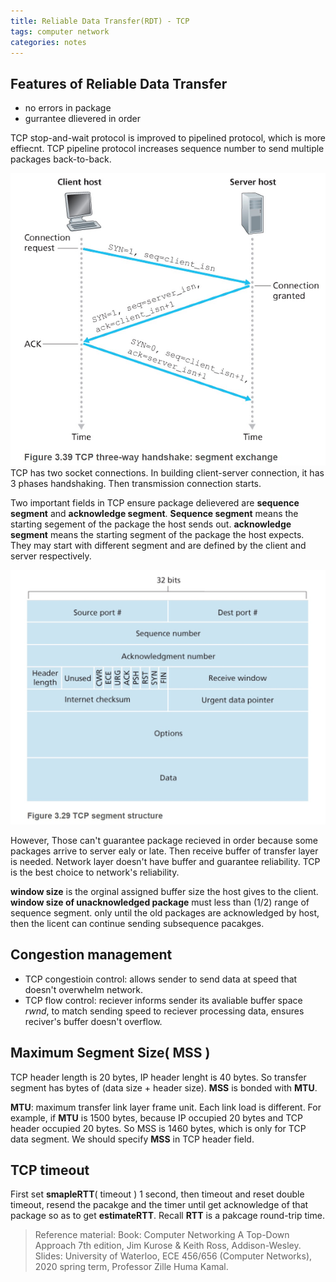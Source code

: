 ```yaml
---
title: Reliable Data Transfer(RDT) - TCP
tags: computer network
categories: notes
---
```

## Features of Reliable Data Transfer
+ no errors in package
+ gurrantee dlievered in order

TCP stop-and-wait protocol is improved to pipelined protocol, which is more effiecnt. TCP pipeline protocol increases sequence number to send multiple packages back-to-back.

![TCP 3-way handshanking]( /img/my54.jpg)
TCP has two socket connections. In building client-server connection, it has 3 phases handshaking. Then transmission connection starts.

Two important fields in TCP ensure package delievered are **sequence segment** and **acknowledge segment**. **Sequence segment** means the starting segement of the package the host sends out. **acknowledge segment** means the starting segment of the package the host expects. They may start with different segment and are defined by the client and server respectively.

![TCP segment format]( /img/my53.jpg)

However, Those can't guarantee package recieved in order because some packages arrive to server ealy or late. Then receive buffer of transfer layer is needed. Network layer doesn't have buffer and guarantee reliability. TCP is the best choice to network's reliability.

**window size** is the orginal assigned buffer size the host gives to the client. **window size of unacknowledged package** must less than (1/2) range of sequence segment. only until the old packages are acknowledged by host, then the licent can continue sending subsequence pacakges.

## Congestion management
+ TCP congestioin control: allows sender to send data at speed that doesn't overwhelm network.
+ TCP flow control: reciever informs sender its avaliable buffer space *rwnd*, to match sending speed to reciever processing data, ensures reciver's buffer doesn't overflow.

## Maximum Segment Size( MSS )
TCP header length is 20 bytes, IP header lenght is 40 bytes. So transfer segment has bytes of (data size + header size). **MSS** is bonded with **MTU**.

**MTU**: maximum transfer link layer frame unit. Each link load is different. For example, if **MTU** is 1500 bytes, because IP occupied 20 bytes and TCP header occupied 20 bytes. So MSS is 1460 bytes, which is only for TCP data segment. We should specify **MSS** in TCP header field.

## TCP timeout
First set **smapleRTT**( timeout ) 1 second, then timeout and reset double timeout, resend the pacakge and the timer until get acknowledge of that package so as to get **estimateRTT**. Recall **RTT** is a pakcage round-trip time.

> Reference material: 
> Book: Computer Networking A Top-Down Approach 7th edition, Jim Kurose & Keith Ross, Addison-Wesley. 
> Slides: University of Waterloo, ECE 456/656 (Computer Networks), 2020 spring term, Professor Zille Huma Kamal.

